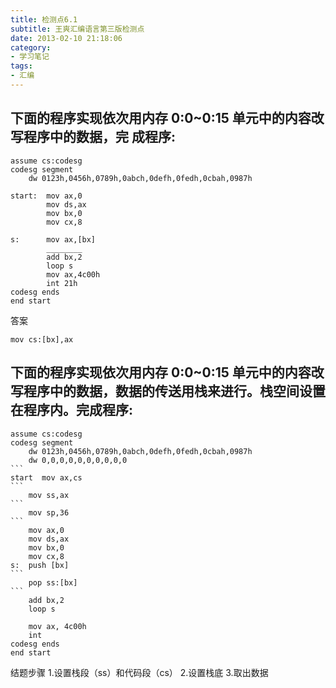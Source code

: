 ```yaml
---
title: 检测点6.1
subtitle: 王爽汇编语言第三版检测点
date: 2013-02-10 21:18:06
category:
- 学习笔记
tags: 
- 汇编
---
```


## 下面的程序实现依次用内存 0:0~0:15 单元中的内容改写程序中的数据，完 成程序:
    assume cs:codesg
    codesg segment
        dw 0123h,0456h,0789h,0abch,0defh,0fedh,0cbah,0987h
        
    start:  mov ax,0
            mov ds,ax
            mov bx,0
            mov cx,8

    s:      mov ax,[bx]
            ________
            add bx,2
            loop s
            mov ax,4c00h
            int 21h
    codesg ends
    end start
答案

    mov cs:[bx],ax


## 下面的程序实现依次用内存 0:0~0:15 单元中的内容改写程序中的数据，数据的传送用栈来进行。栈空间设置在程序内。完成程序:
    assume cs:codesg
    codesg segment
        dw 0123h,0456h,0789h,0abch,0defh,0fedh,0cbah,0987h
        dw 0,0,0,0,0,0,0,0,0,0
    ```
    start  mov ax,cs
    ```
        mov ss,ax
    ```
        mov sp,36
    ```
        mov ax,0
        mov ds,ax
        mov bx,0
        mov cx,8
    s:  push [bx]
    ```
        pop ss:[bx]
    ```
        add bx,2
        loop s
        
        mov ax, 4c00h
        int
    codesg ends
    end start

结题步骤
1.设置栈段（ss）和代码段（cs）
2.设置栈底
3.取出数据